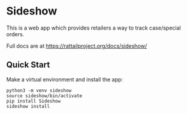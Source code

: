 
# Sideshow

This is a web app which provides retailers a way to track case/special
orders.

Full docs are at https://rattailproject.org/docs/sideshow/


## Quick Start

Make a virtual environment and install the app:

    python3 -m venv sideshow
    source sideshow/bin/activate
    pip install Sideshow
    sideshow install
